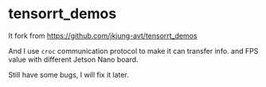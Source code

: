 # tensorrt_demos

It fork from https://github.com/jkjung-avt/tensorrt_demos

And I use `croc` communication protocol to make it can transfer info. and FPS value with different Jetson Nano board.

Still have some bugs, I will fix it later.
